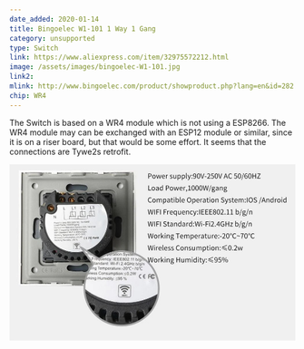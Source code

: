 ```yaml
---
date_added: 2020-01-14
title: Bingoelec W1-101 1 Way 1 Gang  
category: unsupported
type: Switch
link: https://www.aliexpress.com/item/32975572212.html
image: /assets/images/bingoelec-W1-101.jpg
link2: 
mlink: http://www.bingoelec.com/product/showproduct.php?lang=en&id=282
chip: WR4
---
```

The Switch is based on a WR4 module which is not using a ESP8266. The WR4 module may can be exchanged with an ESP12 module or similar, since it is on a riser board, but that would be some effort. It seems that the connections are Tywe2s retrofit.

![backside](/assets/images/bingoelec-W1-101_label.jpg)